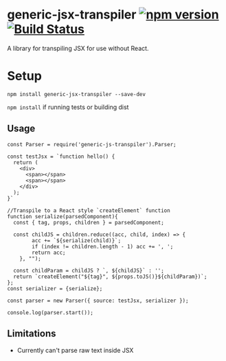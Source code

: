 # generic-jsx-transpiler [![npm version](https://badge.fury.io/js/generic-jsx-transpiler.svg)](https://badge.fury.io/js/generic-jsx-transpiler) [![Build Status](https://travis-ci.org/c-mcg/generic-jsx-transpiler.svg?branch=master)](https://travis-ci.org/c-mcg/generic-jsx-transpiler)

A library for transpiling JSX for use without React.

# Setup

`npm install generic-jsx-transpiler --save-dev`

`npm install` if running tests or building dist

## Usage

```
const Parser = require('generic-js-transpiler').Parser;

const testJsx = `function hello() {
  return (
    <div>
      <span></span>
      <span></span>
    </div>
  );
}`

//Transpile to a React style `createElement` function
function serialize(parsedComponent){
  const { tag, props, children } = parsedComponent;
  
  const childJS = children.reduce((acc, child, index) => {
        acc += `${serialize(child)}`;
        if (index != children.length - 1) acc += ', ';
        return acc;
    }, "");
    
  const childParam = childJS ? `, ${childJS}` : '';
  return `createElement("${tag}", ${props.toJS()}${childParam})`;
};
const serializer = {serialize};

const parser = new Parser({ source: testJsx, serializer });

console.log(parser.start());
```

## Limitations

 - Currently can't parse raw text inside JSX

